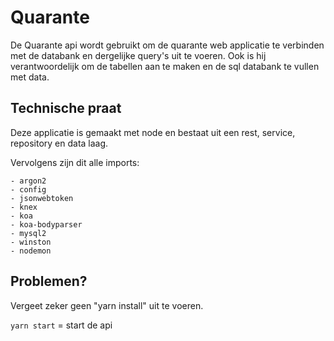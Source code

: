 # Quarante

De Quarante api wordt gebruikt om de quarante web applicatie te verbinden met de databank en dergelijke query's uit te voeren. Ook is hij verantwoordelijk om de tabellen aan te maken en de sql databank te vullen met data.


## Technische praat

Deze applicatie is gemaakt  met node en bestaat uit een rest, service, repository en data laag.

Vervolgens zijn dit alle imports:

```
- argon2
- config
- jsonwebtoken
- knex
- koa
- koa-bodyparser
- mysql2
- winston
- nodemon
```

## Problemen? 

Vergeet zeker geen "yarn install" uit te voeren. 

`yarn start` = start de api
